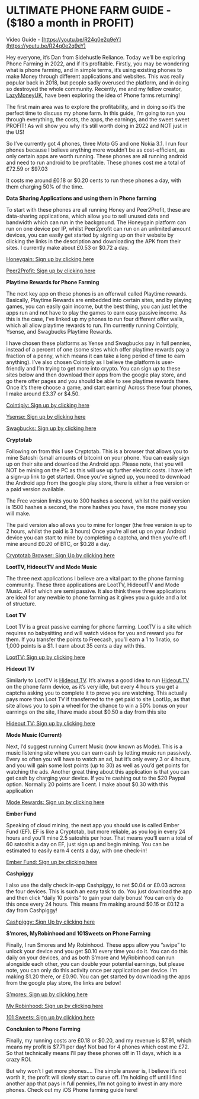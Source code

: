 # ULTIMATE PHONE FARM GUIDE - ($180 a month in PROFIT)

Video Guide - [https://youtu.be/R24q0e2q9eY](https://youtu.be/R24q0e2q9eY)

Hey everyone, it’s Dan from Sidehustle Reliance. Today we’ll be exploring Phone Farming in 2022, and if it’s profitable. Firstly, you may be wondering what is phone farming, and in simple terms, it’s using existing phones to make Money through different applications and websites. This was really popular back in 2018, but people sadly overused the platform, and in doing so destroyed the whole community. Recently, me and my fellow creator, [LazyMoneyUK](https://www.youtube.com/c/LazyMoneyUK), have been exploring the idea of Phone farms returning!

The first main area was to explore the profitability, and in doing so it’s the perfect time to discuss my phone farm. In this guide, I’m going to run you through everything, the costs, the apps, the earnings, and the sweet sweet PROFIT! As will show you why it’s still worth doing in 2022 and NOT just in the US!

So I’ve currently got 4 phones, three Moto G5 and one Nokia 3.1. I run four phones because I believe anything more wouldn’t be as cost-efficient, as only certain apps are worth running. These phones are all running android and need to run android to be profitable. These phones cost me a total of £72.59 or $97.03

It costs me around £0.18 or $0.20 cents to run these phones a day, with them charging 50% of the time.

**Data Sharing Applications and using them in Phone farming**

To start with these phones are all running Honey and Peer2Profit, these are data-sharing applications, which allow you to sell unused data and bandwidth which can run in the background. The Honeygain platform can run on one device per IP, whilst Peer2profit can run on an unlimited amount devices, you can easily get started by signing up on their website by clicking the links in the description and downloading the APK from their sites. I currently make about £0.53 or $0.72 a day.

[Honeygain: Sign up by clicking here](https://r.honeygain.me/D4F0417641)

[Peer2Profit: Sign up by clicking here](https://peer2profit.com/r/16286843496113c03d404bf)

**Playtime Rewards for Phone Farming**

The next key app on these phones is an offerwall called Playtime rewards. Basically, Playtime Rewards are embedded into certain sites, and by playing games, you can easily gain income, but the best thing, you can just let the apps run and not have to play the games to earn easy passive income. As this is the case, I’ve linked up my phones to run four different offer walls, which all allow playtime rewards to run. I’m currently running Cointiply, Ysense, and Swagbucks Playtime Rewards.

I have chosen these platforms as Yense and Swagbucks pay in full pennies, instead of a percent of one (some sites which offer playtime rewards pay a fraction of a penny, which means it can take a long period of time to earn anything). I’ve also chosen Cointiply as I believe the platform is user-friendly and I’m trying to get more into crypto. You can sign up to these sites below and then download their apps from the google play store, and go there offer pages and you should be able to see playtime rewards there. Once it’s there choose a game, and start earning! Across these four phones, I make around £3.37 or $4.50.

[Cointiply: Sign up by clicking here](http://ptc.cointiply.com/r/DYAx2)

[Ysense: Sign up by clicking here](https://www.ysense.com/?rb=95786730)

[Swagbucks: Sign up by clicking here](https://www.swagbucks.com/profile/CogginLOL)

**Cryptotab**

Following on from this I use Cryptotab. This is a browser that allows you to mine Satoshi (small amounts of bitcoin) on your phone. You can easily sign up on their site and download the Android app. Please note, that you will NOT be mining on the PC as this will use up further electric costs. I have left a sign-up link to get started. Once you’ve signed up, you need to download the Android app from the google play store, there is either a free version or a paid version available.

The Free version limits you to 300 hashes a second, whilst the paid version is 1500 hashes a second, the more hashes you have, the more money you will make.

The paid version also allows you to mine for longer (the free version is up to 2 hours, whilst the paid is 3 hours) Once you’re all set up on your Android device you can start to mine by completing a captcha, and then you’re off. I mine around £0.20 of BTC, or $0.28 a day.

[Cryptotab Browser: Sign Up by clicking here](https://cryptotabbrowser.com/31940550)

**LootTV, HideoutTV and Mode Music**

The three next applications I believe are a vital part to the phone farming community. These three applications are LootTV, HideoutTV and Mode Music. All of which are semi passive. It also think these three applications are ideal for any newbie to phone farming as it gives you a guide and a lot of structure.

**Loot TV**

Loot TV is a great passive earning for phone farming. LootTV is a site which requires no babysitting and will watch videos for you and reward you for them. If you transfer the points to Freecash, you’ll earn a 1 to 1 ratio, so 1,000 points is a $1. I earn about 35 cents a day with this.

[LootTV: Sign up by clicking here](https://urlzs.com/uFSrC)

**Hideout TV**

Similarly to LootTV is [Hideout.TV](https://Hideout.TV). It’s always a good idea to run [Hideout.TV](https://Hideout.TV) on the phone farm device, as it’s very idle, but every 4 hours you get a captcha asking you to complete it to prove you are watching. This actually pays more than Loot TV if transferred to the get paid to site LootUp, as that site allows you to spin a wheel for the chance to win a 50% bonus on your earnings on the site, I have made about $0.50 a day from this site

[Hideout TV: Sign up by clicking here](https://urlzs.com/1zExy)

**Mode Music (Current)**

Next, I’d suggest running Current Music (now known as Mode). This is a music listening site where you can earn cash by letting music run passively. Every so often you will have to watch an ad, but it’s only every 3 or 4 hours, and you will gain some lost points (up to 30) as well as you’d get points for watching the ads. Another great thing about this application is that you can get cash by charging your device. If you’re cashing out to the $20 Paypal option. Normally 20 points are 1 cent. I make about $0.30 with this application

[Mode Rewards: Sign up by clicking here](https://crrnt.me/bMB2MPF9vpb)

**Ember Fund**

Speaking of cloud mining, the next app you should use is called Ember Fund (EF). EF is like a Cryptotab, but more reliable, as you log in every 24 hours and you’ll mine 2.5 satoshis per hour. That means you’ll earn a total of 60 satoshis a day on EF, just sign up and begin mining. You can be estimated to easily earn 4 cents a day, with one check-in!

[Ember Fund: Sign up by clicking here](https://urlzs.com/4ZkUv)

**Cashpiggy**

I also use the daily check in-app Cashpiggy, to net $0.04 or £0.03 across the four devices. This is such an easy task to do. You just download the app and then click “daily 10 points” to gain your daily bonus! You can only do this once every 24 hours. This means I’m making around $0.16 or £0.12 a day from Cashpiggy!

[Cashpiggy: Sign Up by clicking here](https://t.co/qOXybIxxqA?amp=1)

**S’mores, MyRobinhood and 101Sweets on Phone Farming**

Finally, I run Smores and My Robinhood. These apps allow you “swipe” to unlock your device and you get $0.10 every time you do it. You can do this daily on your devices, and as both S’more and MyRobinhood can run alongside each other, you can double your potential earnings, but please note, you can only do this activity once per application per device. I’m making $1.20 there, or £0.90. You can get started by downloading the apps from the google play store, the links are below!

[S’mores: Sign up by clicking here](https://play.google.com/store/apps/details?id=com.rotation5.smoresup)

[My Robinhood: Sign up by clicking here](https://play.google.com/store/apps/details?id=com.airfind.robinhood&hl=en_GB&gl=US)

[101 Sweets: Sign up by clicking here](https://play.google.com/store/apps/details?id=com.tightrope.sweets&gl=US)

**Conclusion to Phone Farming**

Finally, my running costs are £0.18 or $0.20, and my revenue is $7.91, which means my profit is $7.71 per day! Not bad for 4 phones which cost me £72. So that technically means I’ll pay these phones off in 11 days, which is a crazy ROI.

But why won’t I get more phones…. The simple answer is, I believe it’s not worth it, the profit will slowly start to curve off. I’m holding off until I find another app that pays in full pennies, I’m not going to invest in any more phones. Check out my iOS Phone farming guide here!
